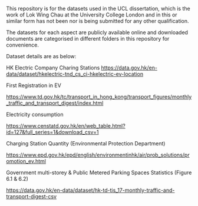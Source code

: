 This repository is for the datasets used in the UCL dissertation, 
which is the work of Lok Wing Chau at the University College London and in this 
or similar form has not been nor is being submitted for any other qualification.


The datasets for each aspect are publicly available online and
downloaded documents are categorised in different folders in this repository for convenience.

Dataset details are as below:

HK Electric Company Charing Stations
https://data.gov.hk/en-data/dataset/hkelectric-tnd_cs_ci-hkelectric-ev-location

First Registration in EV

https://www.td.gov.hk/tc/transport_in_hong_kong/transport_figures/monthly_traffic_and_transport_digest/index.html

Electricity consumption

https://www.censtatd.gov.hk/en/web_table.html?id=127&full_series=1&download_csv=1

Charging Station Quantity (Environmental Protection Department)

https://www.epd.gov.hk/epd/english/environmentinhk/air/prob_solutions/promotion_ev.html

Government multi-storey & Public Metered Parking Spaces Statistics (Figure 6.1 & 6.2)

https://data.gov.hk/en-data/dataset/hk-td-tis_17-monthly-traffic-and-transport-digest-csv

